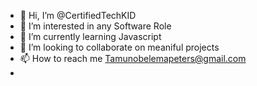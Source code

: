 - 👋 Hi, I’m @CertifiedTechKID
- 👀 I’m interested in any Software Role
- 🌱 I’m currently learning Javascript
- 💞️ I’m looking to collaborate on meaniful projects
- 📫 How to reach me Tamunobelemapeters@gmail.com
- 

<!---
CertifiedTechKID/CertifiedTechKID is a ✨ special ✨ repository because its `README.md` (this file) appears on your GitHub profile.
You can click the Preview link to take a look at your changes.
--->
